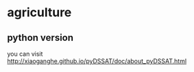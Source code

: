 # agriculture
## python version
  
  you can visit http://xiaoganghe.github.io/pyDSSAT/doc/about_pyDSSAT.html
